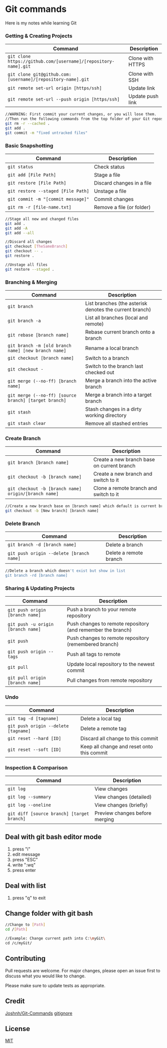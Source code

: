 # Git commands
Here is my notes while learning Git

### Getting & Creating Projects
| Command | Description |
| ------- | ----------- |
| `git clone https://github.com/[username]/[repository-name].git` | Clone with HTTPS |
| `git clone git@github.com:[username]/[repository-name].git` | Clone with SSH |
| `git remote set-url origin [https/ssh]` | Update link |
| `git remote set-url --push origin [https/ssh]` | Update push link |

```bash
//WARNING: First commit your current changes, or you will lose them.
//Then run the following commands from the top folder of your Git repository:
git rm -r --cached .
git add .
git commit -m "fixed untracked files"
```

### Basic Snapshotting
| Command | Description |
| ------- | ----------- |
| `git status` | Check status |
| `git add [File Path]` | Stage a file |
| `git restore [File Path]` | Discard changes in a file |
| `git restore --staged [File Path]` | Unstage a file |
| `git commit -m "[commit message]"` | Commit changes |
| `git rm -r [file-name.txt]` | Remove a file (or folder) |

```bash
//Stage all new and changed files
git add .
git add -A
git add --all

//Discard all changes
git checkout [TheSameBranch]
git checkout -- .
git restore .

//Unstage all files
git restore --staged .
```

### Branching & Merging
| Command | Description |
| ------- | ----------- |
| `git branch` | List branches (the asterisk denotes the current branch) |
| `git branch -a` | List all branches (local and remote) |
| `git rebase [branch name]` | Rebase current branch onto a branch |
| `git branch -m [old branch name] [new branch name]` | Rename a local branch |
| `git checkout [branch name]` | Switch to a branch |
| `git checkout -` | Switch to the branch last checked out |
| `git merge (--no-ff) [branch name]` | Merge a branch into the active branch |
| `git merge (--no-ff) [source branch] [target branch]` | Merge a branch into a target branch |
| `git stash` | Stash changes in a dirty working directory |
| `git stash clear` | Remove all stashed entries |

### Create Branch
| Command | Description |
| ------- | ----------- |
| `git branch [branch name]` | Create a new branch base on current branch |
| `git checkout -b [branch name]` | Create a new branch and switch to it |
| `git checkout -b [branch name] origin/[branch name]` | Clone a remote branch and switch to it |
```bash
//Create a new branch base on [branch name] which default is current branch
git checkout -b [New branch] [branch name]
```

### Delete Branch
| Command | Description |
| ------- | ----------- |
| `git branch -d [branch name]` | Delete a branch |
| `git push origin --delete [branch name]` | Delete a remote branch |
```bash
//Delete a branch which doesn't exist but show in list
git branch -rd [branch name]
```

### Sharing & Updating Projects
| Command | Description |
| ------- | ----------- |
| `git push origin [branch name]` | Push a branch to your remote repository |
| `git push -u origin [branch name]` | Push changes to remote repository (and remember the branch) |
| `git push` | Push changes to remote repository (remembered branch) |
| `git push origin --tags` | Push all tags to remote |
| `git pull` | Update local repository to the newest commit |
| `git pull origin [branch name]` | Pull changes from remote repository |

### Undo
| Command | Description |
| ------- | ----------- |
| `git tag -d [tagname]` | Delete a local tag |
| `git push origin --delete [tagname]` | Delete a remote tag |
| `git reset --hard [ID]` | Discard all change to this commit |
| `git reset --soft [ID]` | Keep all change and reset onto this commit |

### Inspection & Comparison
| Command | Description |
| ------- | ----------- |
| `git log` | View changes |
| `git log --summary` | View changes (detailed) |
| `git log --oneline` | View changes (briefly) |
| `git diff [source branch] [target branch]` | Preview changes before merging |

## Deal with git bash editor mode
1. press "i"
2. edit message
3. press "ESC"
4. write ":wq"
5. press enter

## Deal with list
1. press "q" to exit

## Change folder with git bash
```bash
//Change to [Path]
cd /[Path]

//Example: Change current path into C:\myGit\
cd /c/myGit/
```

## Contributing
Pull requests are welcome. For major changes, please open an issue first to discuss what you would like to change.

Please make sure to update tests as appropriate.

## Credit
[Joshnh/Git-Commands](https://github.com/joshnh/Git-Commands)
[gitignore](https://stackoverflow.com/questions/11451535/gitignore-is-ignored-by-git)

## License
[MIT](https://choosealicense.com/licenses/mit/)